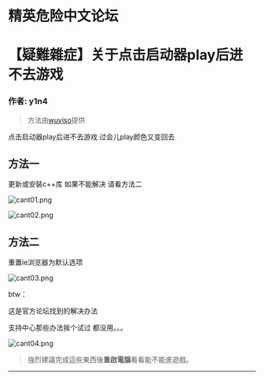 




精英危险中文论坛
=========







 




# 【疑難雜症】关于点击启动器play后进不去游戏





### 作者: y1n4




> 方法由[wuyiso](https://tieba.baidu.com/p/6016435576)提供
> 
> 


点击启动器play后进不去游戏 过会儿play颜色又变回去


方法一
---


更新或安裝c++库 如果不能解决 请看方法二   

![cant01.png](https://cdn.elitedanger.cn/FiNyemZuOGtHwQ26ZMHhGJUmjIZ_.png)   

![cant02.png](https://cdn.elitedanger.cn/Fi4a6rba57QrIpp2QIoqIuC4L69s.png)


方法二
---


重置ie浏览器为默认选项   

![cant03.png](https://cdn.elitedanger.cn/Fk-WsoC8shmNDG_HBuEugLNdkP48.png)


btw：   

这是官方论坛找到的解决办法   

支持中心那些办法挨个试过 都没用。。。   

![cant04.png](https://cdn.elitedanger.cn/Fsmfr5U5q_v2tLmmizGBirCrVWRl.png)



> 強烈建議完成這些東西後**重啟電腦**看看能不能進遊戲。
> 
> 






---










